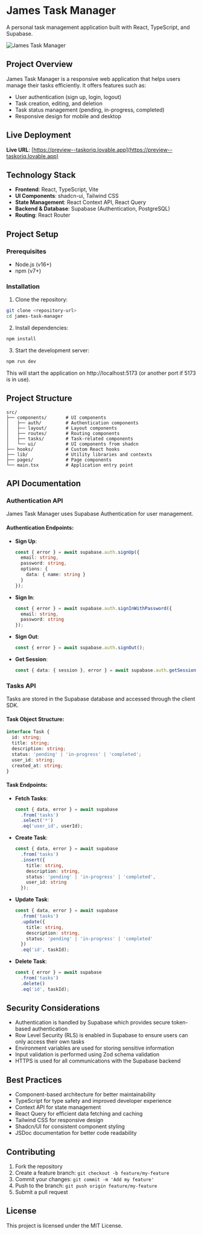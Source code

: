 
# James Task Manager

A personal task management application built with React, TypeScript, and Supabase.

![James Task Manager](https://i.imgur.com/8db90c00.png)

## Project Overview

James Task Manager is a responsive web application that helps users manage their tasks efficiently. It offers features such as:

- User authentication (sign up, login, logout)
- Task creation, editing, and deletion
- Task status management (pending, in-progress, completed)
- Responsive design for mobile and desktop

## Live Deployment

**Live URL**: [https://preview--taskoriq.lovable.app](https://preview--taskoriq.lovable.app)

## Technology Stack

- **Frontend**: React, TypeScript, Vite
- **UI Components**: shadcn-ui, Tailwind CSS
- **State Management**: React Context API, React Query
- **Backend & Database**: Supabase (Authentication, PostgreSQL)
- **Routing**: React Router

## Project Setup

### Prerequisites

- Node.js (v16+)
- npm (v7+)

### Installation

1. Clone the repository:
```sh
git clone <repository-url>
cd james-task-manager
```

2. Install dependencies:
```sh
npm install
```

3. Start the development server:
```sh
npm run dev
```

This will start the application on http://localhost:5173 (or another port if 5173 is in use).

## Project Structure

```
src/
├── components/       # UI components
│   ├── auth/         # Authentication components
│   ├── layout/       # Layout components
│   ├── routes/       # Routing components
│   ├── tasks/        # Task-related components
│   └── ui/           # UI components from shadcn
├── hooks/            # Custom React hooks
├── lib/              # Utility libraries and contexts
├── pages/            # Page components
└── main.tsx          # Application entry point
```

## API Documentation

### Authentication API

James Task Manager uses Supabase Authentication for user management.

#### Authentication Endpoints:

- **Sign Up**:
  ```typescript
  const { error } = await supabase.auth.signUp({
    email: string,
    password: string,
    options: {
      data: { name: string }
    }
  });
  ```

- **Sign In**:
  ```typescript
  const { error } = await supabase.auth.signInWithPassword({
    email: string,
    password: string
  });
  ```

- **Sign Out**:
  ```typescript
  const { error } = await supabase.auth.signOut();
  ```

- **Get Session**:
  ```typescript
  const { data: { session }, error } = await supabase.auth.getSession();
  ```

### Tasks API

Tasks are stored in the Supabase database and accessed through the client SDK.

#### Task Object Structure:

```typescript
interface Task {
  id: string;
  title: string;
  description: string;
  status: 'pending' | 'in-progress' | 'completed';
  user_id: string;
  created_at: string;
}
```

#### Task Endpoints:

- **Fetch Tasks**:
  ```typescript
  const { data, error } = await supabase
    .from('tasks')
    .select('*')
    .eq('user_id', userId);
  ```

- **Create Task**:
  ```typescript
  const { data, error } = await supabase
    .from('tasks')
    .insert({
      title: string,
      description: string,
      status: 'pending' | 'in-progress' | 'completed',
      user_id: string
    });
  ```

- **Update Task**:
  ```typescript
  const { data, error } = await supabase
    .from('tasks')
    .update({
      title: string,
      description: string,
      status: 'pending' | 'in-progress' | 'completed'
    })
    .eq('id', taskId);
  ```

- **Delete Task**:
  ```typescript
  const { error } = await supabase
    .from('tasks')
    .delete()
    .eq('id', taskId);
  ```

## Security Considerations

- Authentication is handled by Supabase which provides secure token-based authentication
- Row Level Security (RLS) is enabled in Supabase to ensure users can only access their own tasks
- Environment variables are used for storing sensitive information
- Input validation is performed using Zod schema validation
- HTTPS is used for all communications with the Supabase backend

## Best Practices

- Component-based architecture for better maintainability
- TypeScript for type safety and improved developer experience
- Context API for state management
- React Query for efficient data fetching and caching
- Tailwind CSS for responsive design
- Shadcn/UI for consistent component styling
- JSDoc documentation for better code readability

## Contributing

1. Fork the repository
2. Create a feature branch: `git checkout -b feature/my-feature`
3. Commit your changes: `git commit -m 'Add my feature'`
4. Push to the branch: `git push origin feature/my-feature`
5. Submit a pull request

## License

This project is licensed under the MIT License.
